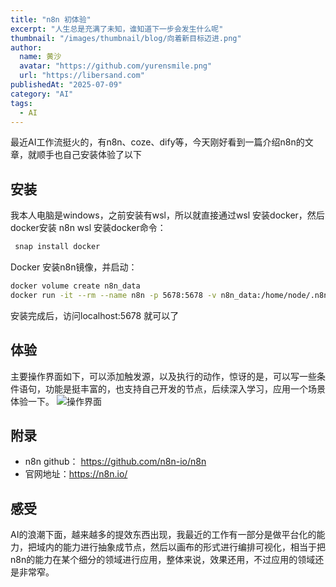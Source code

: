 ```yaml
---
title: "n8n 初体验"
excerpt: "人生总是充满了未知，谁知道下一步会发生什么呢"
thumbnail: "/images/thumbnail/blog/向着新目标迈进.png"
author:
  name: 黄沙
  avatar: "https://github.com/yurensmile.png"
  url: "https://libersand.com"
publishedAt: "2025-07-09"
category: "AI"
tags:
  - AI
---
```

最近AI工作流挺火的，有n8n、coze、dify等，今天刚好看到一篇介绍n8n的文章，就顺手也自己安装体验了以下
## 安装
我本人电脑是windows，之前安装有wsl，所以就直接通过wsl 安装docker，然后docker安装 n8n
wsl 安装docker命令：
```bash
 snap install docker
 ```
Docker 安装n8n镜像，并启动：
```bash
docker volume create n8n_data
docker run -it --rm --name n8n -p 5678:5678 -v n8n_data:/home/node/.n8n docker.n8n.io/n8nio/n8n
```
安装完成后，访问localhost:5678 就可以了

## 体验
主要操作界面如下，可以添加触发源，以及执行的动作，惊讶的是，可以写一些条件语句，功能是挺丰富的，也支持自己开发的节点，后续深入学习，应用一个场景体验一下。
![操作界面](/images/thumbnail/blog/n8n初体验.png)

## 附录
- n8n github： https://github.com/n8n-io/n8n
- 官网地址：https://n8n.io/

## 感受
AI的浪潮下面，越来越多的提效东西出现，我最近的工作有一部分是做平台化的能力，把域内的能力进行抽象成节点，然后以画布的形式进行编排可视化，相当于把n8n的能力在某个细分的领域进行应用，整体来说，效果还用，不过应用的领域还是非常窄。